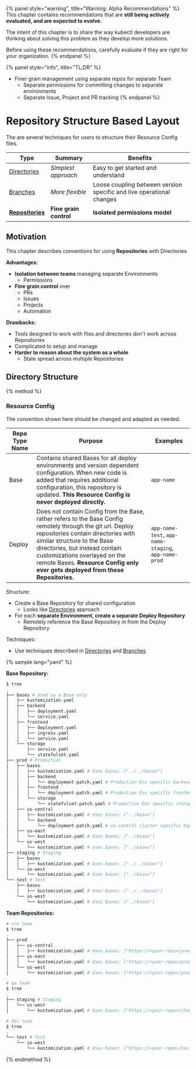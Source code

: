{% panel style="warning", title="Warning: Alpha Recommendations" %}
This chapter contains recommendations that are **still being actively evaluated, and are
expected to evolve.**

The intent of this chapter is to share the way kubectl developers are thinking about solving
this problem as they develop more solutions.

Before using these recommendations, carefully evaluate if they are right for your organization.
{% endpanel %}


{% panel style="info", title="TL;DR" %}
- Finer grain management using separate repos for separate Team 
  - Separate permissions for committing changes to separate environments
  - Separate Issue, Project and PR tracking
{% endpanel %}

# Repository Structure Based Layout

The are several techniques for users to structure their Resource Config files.

| Type                                        | Summary               | Benefits                                           |
|---------------------------------------------|-----------------------|----------------------------------------------------|
| [Directories](structure_directories.md)        | *Simplest approach*   | Easy to get started and understand               |
| [Branches](structure_branches.md)   | *More flexible*       | Loose coupling between version specific and live operational changes |
| **[Repositories](structure_repositories.md)** | **Fine grain control**  | **Isolated permissions model**                         |

## Motivation

This chapter describes conventions for using **Repositories** with Directories.

**Advantages:**

- **Isolation between teams** managing separate Environments
  - Permissions
- **Fine grain control** over
  - PRs
  - Issues
  - Projects
  - Automation
   
**Drawbacks:**

- Tools designed to work with files and directories don't work across Repositories
- Complicated to setup and manage
- **Harder to reason about the system as a whole**
  - State spread across multiple Repositories

## Directory Structure

{% method %}

### Resource Config

The convention shown here should be changed and adapted as needed.

| Repo Type Name                                   | Purpose               | Examples |
|----------------------------------------|-----------------------|----|
| Base   | Contains shared Bases for all deploy environments and version dependent configuration.  When new code is added that requires additional configuration, this repository is updated.  **This Resource Config is never deployed directly.** | `app-name` |
| Deploy   | Does not contain Config from the Base, rather refers to the Base Config remotely through the git url.  Deploy repositories contain directories with similar structure to the Base directories, but instead contain customizations overlayed on the remote Bases. **Resource Config only ever gets deployed from these Repositories.** | `app-name-test`, `app-name-staging`, `app-name-prod` |


Structure:

- Create a Base Repository for shared configuration
  - Looks like [Directories](structure_directories.md) approach
- For each **separate Environment, create a separate Deploy Repository**
  - Remotely reference the Base Repository in from the Deploy Repository

Techniques:

- Use techniques described in [Directories](structure_directories.md) and [Branches](structure_branches.md)

{% sample lang="yaml" %}


**Base Repository:**

```bash
$ tree
.
├── bases # Used as a Base only
│   ├── kustomization.yaml
│   ├── backend
│   │   ├── deployment.yaml
│   │   └── service.yaml
│   ├── frontend
│   │   ├── deployment.yaml
│   │   ├── ingress.yaml
│   │   └── service.yaml
│   └── storage
│       ├── service.yaml
│       └── statefulset.yaml
├── prod # Production
│   ├── bases 
│   │   ├── kustomization.yaml # Uses bases: ["../../bases"]
│   │   ├── backend
│   │   │   └── deployment-patch.yaml # Production Env specific backend overrides
│   │   ├── frontend
│   │   │   └── deployment-patch.yaml # Production Env specific frontend overrides
│   │   └── storage
│   │       └── statefulset-patch.yaml # Production Env specific storage overrides
│   ├── us-central
│   │   ├── kustomization.yaml # Uses bases: ["../bases"]
│   │   └── backend
│   │       └── deployment-patch.yaml # us-central cluster specific backend overrides
│   ├── us-east 
│   │   └── kustomization.yaml # Uses bases: ["../bases"]
│   └── us-west 
│       └── kustomization.yaml # Uses bases: ["../bases"]
├── staging # Staging
│   ├── bases 
│   │   ├── kustomization.yaml # Uses bases: ["../../bases"]
│   └── us-west 
│       └── kustomization.yaml # Uses bases: ["../bases"]
└── test # Test
    ├── bases 
    │   ├── kustomization.yaml # Uses bases: ["../../bases"]
    └── us-west 
        └── kustomization.yaml # Uses bases: ["../bases"]
```

**Team Repositories:**

```bash
# sre team
$ tree
.
├── prod
│   ├── us-central
│   │   ├── kustomization.yaml # Uses bases: ["https://<your-repo>/prod/us-central?ref=<prod-release>"]
│   ├── us-east 
│   │   └── kustomization.yaml # Uses bases: ["https://<your-repo>/prod/us-east?ref=<prod-release>"]
│   └── us-west 
│       └── kustomization.yaml # Uses bases: ["https://<your-repo>/prod/us-west?ref=<prod-release>"]
```

```bash
# qa team
$ tree
.
├── staging # Staging
│   └── us-west 
│       └── kustomization.yaml # Uses bases: ["https://<your-repo>/staging/us-west?ref=<staging-release>"]
```

```bash
# dev team
$ tree
.
└── test # Test
    └── us-west 
        └── kustomization.yaml # Uses bases: ["https://<your-repo>/test/us-west?ref=<test-release>"]
```

{% endmethod %}
